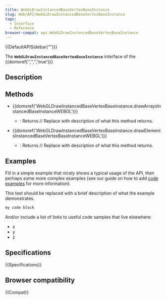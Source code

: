 ```yaml
---
title: WebGLDrawInstancedBaseVertexBaseInstance
slug: Web/API/WebGLDrawInstancedBaseVertexBaseInstance
tags:
  - Interface
  - Reference
browser-compat: api.WebGLDrawInstancedBaseVertexBaseInstance
---
```

{{DefaultAPISidebar("")}}

The **`WebGLDrawInstancedBaseVertexBaseInstance`** interface of the {{domxref('','','','true')}} 

## Description

 





## Methods

- {{domxref('WebGLDrawInstancedBaseVertexBaseInstance.drawArraysInstancedBaseInstanceWEBGL')}}
  - : Returns // Replace with description of what this method returns.

- {{domxref('WebGLDrawInstancedBaseVertexBaseInstance.drawElementsInstancedBaseVertexBaseInstanceWEBGL')}}
  - : Returns // Replace with description of what this method returns.

## Examples

Fill in a simple example that nicely shows a typical usage of the API, then perhaps some more complex examples (see our guide on how to add [code examples](/en-US/docs/MDN/Contribute/Structures/Code_examples) for more information).

This text should be replaced with a brief description of what the example demonstrates.

```js
my code block
```

And/or include a list of links to useful code samples that live elsewhere:

*   x
*   y
*   z

## Specifications

{{Specifications}}

## Browser compatibility

{{Compat}}

